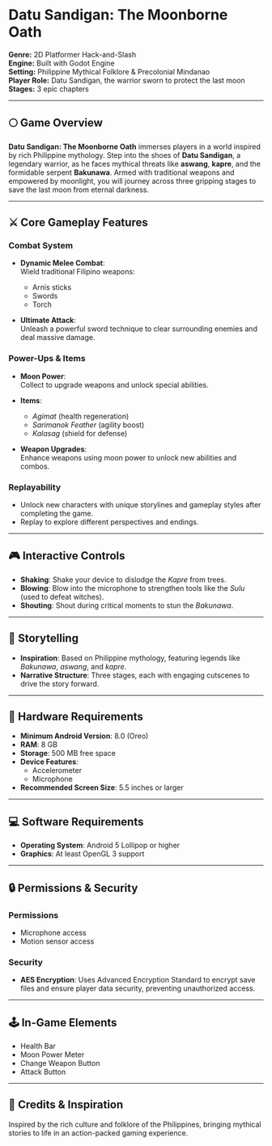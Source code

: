 # Datu Sandigan: The Moonborne Oath

**Genre:** 2D Platformer Hack-and-Slash  
**Engine:** Built with Godot Engine  
**Setting:** Philippine Mythical Folklore & Precolonial Mindanao  
**Player Role:** Datu Sandigan, the warrior sworn to protect the last moon  
**Stages:** 3 epic chapters  

---

## 🌕 Game Overview

**Datu Sandigan: The Moonborne Oath** immerses players in a world inspired by rich Philippine mythology. Step into the shoes of **Datu Sandigan**, a legendary warrior, as he faces mythical threats like **aswang**, **kapre**, and the formidable serpent **Bakunawa**. Armed with traditional weapons and empowered by moonlight, you will journey across three gripping stages to save the last moon from eternal darkness.

---

## ⚔️ Core Gameplay Features

### Combat System
- **Dynamic Melee Combat**:  
  Wield traditional Filipino weapons:  
  - Arnis sticks  
  - Swords  
  - Torch  

- **Ultimate Attack**:  
  Unleash a powerful sword technique to clear surrounding enemies and deal massive damage.

### Power-Ups & Items
- **Moon Power**:  
  Collect to upgrade weapons and unlock special abilities.
  
- **Items**:  
  - *Agimat* (health regeneration)  
  - *Sarimanok Feather* (agility boost)  
  - *Kalasag* (shield for defense)

- **Weapon Upgrades**:  
  Enhance weapons using moon power to unlock new abilities and combos.

### Replayability
- Unlock new characters with unique storylines and gameplay styles after completing the game.
- Replay to explore different perspectives and endings.

---

## 🎮 Interactive Controls

- **Shaking**: Shake your device to dislodge the *Kapre* from trees.
- **Blowing**: Blow into the microphone to strengthen tools like the *Sulu* (used to defeat witches).
- **Shouting**: Shout during critical moments to stun the *Bakunawa*.

---

## 📖 Storytelling

- **Inspiration**: Based on Philippine mythology, featuring legends like *Bakunawa*, *aswang*, and *kapre*.
- **Narrative Structure**: Three stages, each with engaging cutscenes to drive the story forward.

---

## 📱 Hardware Requirements

- **Minimum Android Version**: 8.0 (Oreo)
- **RAM**: 8 GB
- **Storage**: 500 MB free space
- **Device Features**:  
  - Accelerometer  
  - Microphone  
- **Recommended Screen Size**: 5.5 inches or larger

---

## 💻 Software Requirements

- **Operating System**: Android 5 Lollipop or higher
- **Graphics**: At least OpenGL 3 support

---

## 🔒 Permissions & Security

### Permissions
- Microphone access  
- Motion sensor access  

### Security
- **AES Encryption**: Uses Advanced Encryption Standard to encrypt save files and ensure player data security, preventing unauthorized access.

---

## 🕹️ In-Game Elements

- Health Bar  
- Moon Power Meter  
- Change Weapon Button  
- Attack Button  

---

## 🌙 Credits & Inspiration

Inspired by the rich culture and folklore of the Philippines, bringing mythical stories to life in an action-packed gaming experience.

